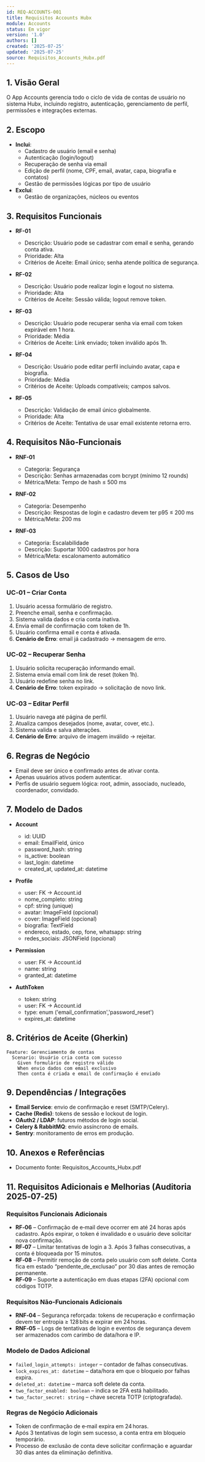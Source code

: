 ```yaml
---
id: REQ-ACCOUNTS-001
title: Requisitos Accounts Hubx
module: Accounts
status: Em vigor
version: '1.0'
authors: []
created: '2025-07-25'
updated: '2025-07-25'
source: Requisitos_Accounts_Hubx.pdf
---
```


## 1. Visão Geral

O App Accounts gerencia todo o ciclo de vida de contas de usuário no sistema Hubx, incluindo registro, autenticação, gerenciamento de perfil, permissões e integrações externas.

## 2. Escopo
- **Inclui**:
  - Cadastro de usuário (email e senha)  
  - Autenticação (login/logout)  
  - Recuperação de senha via email  
  - Edição de perfil (nome, CPF, email, avatar, capa, biografia e contatos)  
  - Gestão de permissões lógicas por tipo de usuário  
- **Exclui**:
  - Gestão de organizações, núcleos ou eventos  

## 3. Requisitos Funcionais

- **RF-01**  
  - Descrição: Usuário pode se cadastrar com email e senha, gerando conta ativa.  
  - Prioridade: Alta  
  - Critérios de Aceite: Email único; senha atende política de segurança.  

- **RF-02**  
  - Descrição: Usuário pode realizar login e logout no sistema.  
  - Prioridade: Alta  
  - Critérios de Aceite: Sessão válida; logout remove token.  

- **RF-03**  
  - Descrição: Usuário pode recuperar senha via email com token expirável em 1 hora.  
  - Prioridade: Média  
  - Critérios de Aceite: Link enviado; token inválido após 1h.  

- **RF-04**  
  - Descrição: Usuário pode editar perfil incluindo avatar, capa e biografia.  
  - Prioridade: Média  
  - Critérios de Aceite: Uploads compatíveis; campos salvos.  

- **RF-05**  
  - Descrição: Validação de email único globalmente.  
  - Prioridade: Alta  
  - Critérios de Aceite: Tentativa de usar email existente retorna erro.  

## 4. Requisitos Não‑Funcionais

- **RNF-01**  
  - Categoria: Segurança  
  - Descrição: Senhas armazenadas com bcrypt (mínimo 12 rounds)  
  - Métrica/Meta: Tempo de hash ≤ 500 ms  

- **RNF-02**  
  - Categoria: Desempenho  
  - Descrição: Respostas de login e cadastro devem ter p95 ≤ 200 ms  
  - Métrica/Meta: 200 ms  

- **RNF-03**  
  - Categoria: Escalabilidade  
  - Descrição: Suportar 1000 cadastros por hora  
  - Métrica/Meta: escalonamento automático  

## 5. Casos de Uso

### UC‑01 – Criar Conta
1. Usuário acessa formulário de registro.  
2. Preenche email, senha e confirmação.  
3. Sistema valida dados e cria conta inativa.  
4. Envia email de confirmação com token de 1h.  
5. Usuário confirma email e conta é ativada.  
6. **Cenário de Erro**: email já cadastrado → mensagem de erro.

### UC‑02 – Recuperar Senha
1. Usuário solicita recuperação informando email.  
2. Sistema envia email com link de reset (token 1h).  
3. Usuário redefine senha no link.  
4. **Cenário de Erro**: token expirado → solicitação de novo link.

### UC‑03 – Editar Perfil
1. Usuário navega até página de perfil.  
2. Atualiza campos desejados (nome, avatar, cover, etc.).  
3. Sistema valida e salva alterações.  
4. **Cenário de Erro**: arquivo de imagem inválido → rejeitar.

## 6. Regras de Negócio
- Email deve ser único e confirmado antes de ativar conta.  
- Apenas usuários ativos podem autenticar.  
- Perfis de usuário seguem lógica: root, admin, associado, nucleado, coordenador, convidado.

## 7. Modelo de Dados
- **Account**  
  - id: UUID  
  - email: EmailField, único  
  - password_hash: string  
  - is_active: boolean  
  - last_login: datetime  
  - created_at, updated_at: datetime  

- **Profile**  
  - user: FK → Account.id  
  - nome_completo: string  
  - cpf: string (unique)  
  - avatar: ImageField (opcional)  
  - cover: ImageField (opcional)  
  - biografia: TextField  
  - endereco, estado, cep, fone, whatsapp: string  
  - redes_sociais: JSONField (opcional)  

- **Permission**  
  - user: FK → Account.id  
  - name: string  
  - granted_at: datetime  

- **AuthToken**  
  - token: string  
  - user: FK → Account.id  
  - type: enum ('email_confirmation','password_reset')  
  - expires_at: datetime  

## 8. Critérios de Aceite (Gherkin)
```gherkin
Feature: Gerenciamento de contas
  Scenario: Usuário cria conta com sucesso
    Given formulário de registro válido
    When envio dados com email exclusivo
    Then conta é criada e email de confirmação é enviado
```

## 9. Dependências / Integrações
- **Email Service**: envio de confirmação e reset (SMTP/Celery).  
- **Cache (Redis)**: tokens de sessão e lockout de login.  
- **OAuth2 / LDAP**: futuros métodos de login social.  
- **Celery & RabbitMQ**: envio assíncrono de emails.  
- **Sentry**: monitoramento de erros em produção.

## 10. Anexos e Referências
- Documento fonte: Requisitos_Accounts_Hubx.pdf

## 11. Requisitos Adicionais e Melhorias (Auditoria 2025‑07‑25)

### Requisitos Funcionais Adicionais
- **RF‑06** – Confirmação de e‑mail deve ocorrer em até 24 horas após cadastro. Após expirar, o token é invalidado e o usuário deve solicitar nova confirmação.  
- **RF‑07** – Limitar tentativas de login a 3. Após 3 falhas consecutivas, a conta é bloqueada por 15 minutos.  
- **RF‑08** – Permitir remoção de conta pelo usuário com soft delete. Conta fica em estado “pendente_de_exclusao” por 30 dias antes de remoção permanente.  
- **RF‑09** – Suporte a autenticação em duas etapas (2FA) opcional com códigos TOTP.  

### Requisitos Não‑Funcionais Adicionais
- **RNF‑04** – Segurança reforçada: tokens de recuperação e confirmação devem ter entropia ≥ 128 bits e expirar em 24 horas.  
- **RNF‑05** – Logs de tentativas de login e eventos de segurança devem ser armazenados com carimbo de data/hora e IP.  

### Modelo de Dados Adicional
- `failed_login_attempts: integer` – contador de falhas consecutivas.  
- `lock_expires_at: datetime` – data/hora em que o bloqueio por falhas expira.  
- `deleted_at: datetime` – marca soft delete da conta.  
- `two_factor_enabled: boolean` – indica se 2FA está habilitado.  
- `two_factor_secret: string` – chave secreta TOTP (criptografada).  

### Regras de Negócio Adicionais
- Token de confirmação de e‑mail expira em 24 horas.  
- Após 3 tentativas de login sem sucesso, a conta entra em bloqueio temporário.  
- Processo de exclusão de conta deve solicitar confirmação e aguardar 30 dias antes da eliminação definitiva.